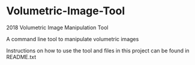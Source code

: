 # Volumetric-Image-Tool
2018 Volumetric Image Manipulation Tool

A command line tool to manipulate volumetric images

Instructions on how to use the tool and files in this project can be found in README.txt
